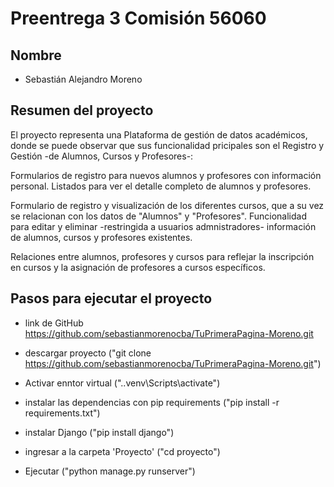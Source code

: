 # Preentrega 3 Comisión 56060

## Nombre

- Sebastián Alejandro Moreno

## Resumen del proyecto

El proyecto representa una Plataforma de gestión de datos académicos, donde se puede observar que sus funcionalidad 
pricipales son el Registro y Gestión -de Alumnos, Cursos y Profesores-:

Formularios de registro para nuevos alumnos y profesores con información personal.
Listados para ver el detalle completo de alumnos y profesores.

Formulario de registro y visualización de los diferentes cursos, que a su vez se relacionan 
con los datos de "Alumnos" y "Profesores".
Funcionalidad para editar y eliminar -restringida a usuarios admnistradores- información de alumnos, cursos y profesores existentes.

Relaciones entre alumnos, profesores y cursos para reflejar la inscripción en cursos y la asignación de profesores a cursos específicos.

## Pasos para ejecutar el proyecto

- link de GitHub https://github.com/sebastianmorenocba/TuPrimeraPagina-Moreno.git

- descargar proyecto ("git clone https://github.com/sebastianmorenocba/TuPrimeraPagina-Moreno.git")

- Activar enntor virtual (".\.venv\Scripts\activate")

- instalar las dependencias con pip requirements ("pip install -r requirements.txt")

- instalar Django ("pip install django")

- ingresar a la carpeta 'Proyecto' ("cd proyecto")

- Ejecutar ("python manage.py runserver")


